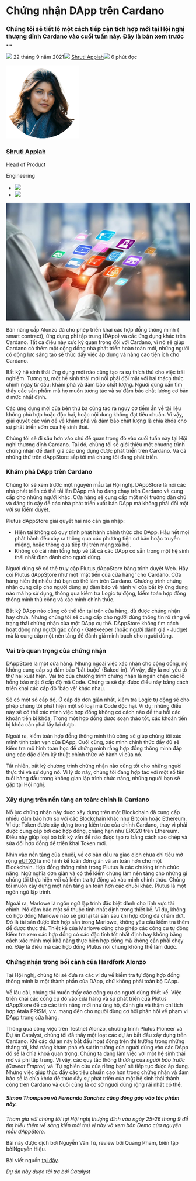 # Chứng nhận DApp trên Cardano

### **Chúng tôi sẽ tiết lộ một cách tiếp cận tích hợp mới tại Hội nghị thượng đỉnh Cardano vào cuối tuần này. Đây là bản xem trước ...**

![](img/2021-09-22-bringing-certified-dapps-to-cardano.002.png) 22 tháng 9 năm 2021![](img/2021-09-22-bringing-certified-dapps-to-cardano.002.png) [Shruti Appiah](tmp//en/blog/authors/shruti-appiah/page-1/)![](img/2021-09-22-bringing-certified-dapps-to-cardano.003.png) 6 phút đọc

![Shruti Appiah](img/2021-09-22-bringing-certified-dapps-to-cardano.004.png)[](tmp//en/blog/authors/shruti-appiah/page-1/)

### [**Shruti Appiah**](tmp//en/blog/authors/shruti-appiah/page-1/)

Head of Product

Engineering

- ![](img/2021-09-22-bringing-certified-dapps-to-cardano.005.png)[](https://www.linkedin.com/in/shrutiappiah/ "LinkedIn")
- ![](img/2021-09-22-bringing-certified-dapps-to-cardano.006.png)[](https://github.com/ShrutiAppiah "GitHub")

![Chứng nhận DApp trên Cardano](img/2021-09-22-bringing-certified-dapps-to-cardano.007.jpeg)

Bản nâng cấp Alonzo đã cho phép triển khai các hợp đồng thông minh ( smart contract), ứng dụng phi tập trung (DApp) và các ứng dụng khác trên Cardano. Tất cả điều này cực kỳ quan trọng đối với Cardano, vì nó sẽ giúp Cardano có thêm một cộng đồng nhà phát triển hoàn toàn mới, những người có động lực sáng tạo sẽ thúc đẩy việc áp dụng và nâng cao tiện ích cho Cardano.

Bất kỳ hệ sinh thái ứng dụng mới nào cũng tạo ra sự thích thú cho việc trải nghiệm. Tương tự, một hệ sinh thái mới nổi phải đối mặt với hai thách thức chính ngay từ đầu: khám phá và đảm bảo chất lượng. Người dùng cần tìm thấy các sản phẩm mà họ muốn tương tác và sự đảm bảo chất lượng cơ bản ở mức nhất định.

Các ứng dụng mới của bên thứ ba cũng tạo ra nguy cơ tiềm ẩn về tài liệu không phù hợp hoặc độc hại, hoặc nội dung không đạt tiêu chuẩn. Vì vậy, giải quyết các vấn đề về khám phá và đảm bảo chất lượng là chìa khóa cho sự phát triển sớm của hệ sinh thái.

Chúng tôi sẽ đi sâu hơn vào chủ đề quan trọng đó vào cuối tuần này tại Hội nghị thượng đỉnh Cardano. Tại đó, chúng tôi sẽ giới thiệu một chương trình chứng nhận để đánh giá các ứng dụng được phát triển trên Cardano. Và cả những thứ trên dAppStore sắp tới mà chúng tôi đang phát triển.

### **Khám phá DApp trên Cardano**

Chúng tôi sẽ xem trước một nguyên mẫu tại Hội nghị. DAppStore là nơi các nhà phát triển có thể tải lên DApp mà họ đang chạy trên Cardano và cung cấp cho những người khác. Cửa hàng sẽ cung cấp một môi trường dân chủ và đáng tin cậy để các nhà phát triển xuất bản DApp mà không phải đối mặt với sự kiểm duyệt.

Plutus dAppStore giải quyết hai rào cản gia nhập:

- Hiện tại không có quy trình phát hành chính thức cho DApp. Hầu hết mọi phát hành đều xảy ra thông qua các phương tiện cơ bản hoặc truyền miệng, hoặc thông qua tiếp thị trên mạng xã hội.
- Không có cái nhìn tổng hợp về tất cả các DApp có sẵn trong một hệ sinh thái nhất định dành cho người dùng.

Người dùng sẽ có thể truy cập Plutus dAppStore bằng trình duyệt Web. Hãy coi Plutus dAppStore như một 'mặt tiền của cửa hàng' cho Cardano. Cửa hàng hiển thị nhiều thứ bạn có thể làm trên Cardano. Chương trình chứng nhận cung cấp cho người dùng sự đảm bảo về hành vi của bất kỳ ứng dụng nào mà họ sử dụng, thông qua kiểm tra Logic tự động, kiểm toán hợp đồng thông minh thủ công và xác minh chính thức.

Bất kỳ DApp nào cũng có thể tồn tại trên cửa hàng, dù được chứng nhận hay chưa. Nhưng chúng tôi sẽ cung cấp cho người dùng thông tin rõ ràng về trạng thái chứng nhận của một DApp cụ thể. DAppStore không tìm cách hoạt động như người gác cổng - Gatekeeper (hoặc người đánh giá - Judge) mà là cung cấp một nền tảng để đánh giá minh bạch cho người dùng.

### **Vai trò quan trọng của chứng nhận**

DAppStore là một cửa hàng. Nhưng ngoài việc xác nhận cho cộng đồng, nó không cung cấp sự đảm bảo 'bắt buộc' (Baked-in). Vì vậy, đây là nơi yếu tố thứ hai xuất hiện. Vai trò của chương trình chứng nhận là ngăn chặn các lỗ hổng bảo mật ở cấp độ mã Code. Chúng ta sẽ đạt được điều này bằng cách triển khai các cấp độ 'bảo vệ' khác nhau.

Sẽ có một số cấp độ. Ở cấp độ đơn giản nhất, kiểm tra Logic tự động sẽ cho phép chúng tôi phát hiện một số loại mã Code độc hại. Ví dụ: những điều này sẽ có thể xác minh việc hợp đồng không có cách nào để thu hồi các khoản tiền bị khóa. Trong một hợp đồng được soạn thảo tốt, các khoản tiền bị khóa cần phải lấy lại được.

Ngoài ra, kiểm toán hợp đồng thông minh thủ công sẽ giúp chúng tôi xác minh tính toàn vẹn của DApp. Cuối cùng, xác minh chính thức đầy đủ sẽ kiểm tra mô hình toán học để chứng minh rằng hợp đồng thông minh đáp ứng các đặc điểm kỹ thuật chính thức về hành vi của nó.

Tất nhiên, bất kỳ chương trình chứng nhận nào cũng tốt cho những người thực thi và sử dụng nó. Vì lý do này, chúng tôi đang hợp tác với một số tên tuổi hàng đầu trong không gian lập trình chức năng, những người bạn sẽ gặp tại Hội nghị.

### **Xây dựng trên nền tảng an toàn: chính là Cardano**

Nỗ lực chứng nhận này được xây dựng trên một Blockchain đã cung cấp nhiều đảm bảo hơn so với các Blockchain khác như Bitcoin hoặc Ethereum. Ví dụ: Token được xây dựng trong kiến trúc của chính Cardano, thay vì phải được cung cấp bởi các hợp đồng, chẳng hạn như ERC20 trên Ethereum. Điều này giúp loại bỏ bất kỳ vấn đề nào được tạo ra bằng cách sao chép và sửa đổi hợp đồng để triển khai Token mới.

Nhìn vào nền tảng của chuỗi, về cơ bản đầu ra giao dịch chưa chi tiêu mở rộng [eUTXO](https://iohk.io/en/blog/posts/2021/03/11/cardanos-extended-utxo-accounting-model/) là mô hình kế toán đơn giản và an toàn hơn cho một Blockchain. Hợp đồng thông minh trong Plutus là các chương trình chức năng. Ngữ nghĩa đơn giản và có thể kiểm chứng làm nền tảng cho những gì chúng tôi thực hiện với cả kiểm tra tự động và xác minh chính thức. Chúng tôi muốn xây dựng một nền tảng an toàn hơn các chuỗi khác. Plutus là một ngôn ngữ lập trình.

Ngoài ra, Marlowe là ngôn ngữ lập trình đặc biệt dành cho lĩnh vực tài chính. Nó đảm bảo một số thuộc tính nhất định trong thiết kế. Ví dụ, không có hợp đồng Marlowe nào sẽ giữ lại tài sản sau khi hợp đồng đã chấm dứt. Đó là tài sản được tích hợp sẵn trong Marlowe, không yêu cầu kiểm tra thêm để được thực thi. Thiết kế của Marlowe cũng cho phép các công cụ tự động kiểm tra xem các hợp đồng có các đặc tính tốt nhất định hay không bằng cách xác minh mọi khả năng thực hiện hợp đồng mà không cần phải chạy nó. Đây là điều mà các hợp đồng Plutus nói chung không thể làm được.

### **Chứng nhận trong bối cảnh của Hardfork Alonzo**

Tại Hội nghị, chúng tôi sẽ đưa ra các ví dụ về kiểm tra tự động hợp đồng thông minh là một thành phần của DApp, chứ không phải toàn bộ DApp.

Về lâu dài, chúng tôi muốn thấy các công cụ do người dùng thiết kế. Việc triển khai các công cụ đó vào cửa hàng và sự phát triển của Plutus dAppStore để có các tính năng mới như ủng hộ, đánh giá và thậm chí tích hợp Atala PRISM, v.v. mang đến cho người dùng cơ hội phản hồi về phạm vi DApp trong cửa hàng.

Thông qua công việc trên Testnet Alonzo, chương trình Plutus Pioneer và Dự án Catalyst, chúng tôi đã thấy một loạt các dự án bắt đầu xây dựng trên Cardano. Khi các dự án này bắt đầu hoạt động trên thị trường trong những tháng tới, khả năng khám phá và sự tin tưởng của người dùng vào các DApp đó sẽ là chìa khoá quan trọng. Chúng ta đang làm việc với một hệ sinh thái mở và phi tập trung. Vì vậy, các quy tắc thông thường của *người báo trước (Caveat Emptor)* và 'Tự nghiên cứu của riêng bạn' sẽ tiếp tục được áp dụng. Nhưng việc giúp thúc đẩy các tiêu chuẩn cao hơn trong chứng nhận và đảm bảo sẽ là chìa khóa để thúc đẩy sự phát triển của một hệ sinh thái thành công trên Cardano và cuối cùng là cơ sở người dùng rộng rãi nhất có thể.

##### **Simon Thompson và Fernando Sanchez cũng đóng góp vào tác phẩm này.**

*Tham gia với chúng tôi tại Hội nghị thượng đỉnh vào ngày 25-26 tháng 9 để tìm hiểu thêm về sáng kiến mới thú vị này và xem bản Demo của nguyên mẫu dAppStore.*

Bài này được dịch bởi Nguyễn Văn Tú, review bởi Quang Pham, biên tập bởiNguyễn Hiệu.

Bài viết nguồn [tại đây](https://iohk.io/en/blog/posts/2021/09/22/bringing-certified-dapps-to-cardano). 

*Dự án này được tài trợ bởi Catalyst*
